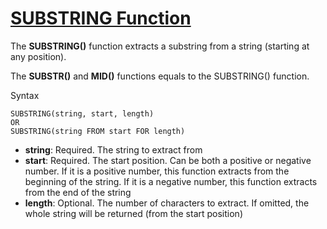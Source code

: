 # [SUBSTRING Function](https://www.w3schools.com/sql/func_mysql_substring.asp)

The **SUBSTRING()** function extracts a substring from a string (starting at any position).

The **SUBSTR()** and **MID()** functions equals to the SUBSTRING() function.

Syntax
```
SUBSTRING(string, start, length)
OR
SUBSTRING(string FROM start FOR length)
```

* **string**:	Required. The string to extract from
* **start**:	Required. The start position. Can be both a positive or negative number. If it is a positive number, this function extracts from the beginning of the string. If it is a negative number, this function extracts from the end of the string
* **length**:	Optional. The number of characters to extract. If omitted, the whole string will be returned (from the start position)
